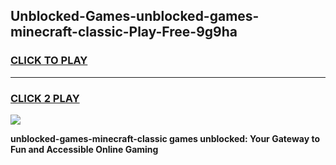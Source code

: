 
## Unblocked-Games-unblocked-games-minecraft-classic-Play-Free-9g9ha
<h3>
<a href="https://premium76.site?title=unblocked-games-minecraft-classic&ref=19M">CLICK TO PLAY</a></h3>
<hr>

<h3>
<a href="https://premium76.site?title=unblocked-games-minecraft-classic&ref=19M">CLICK 2 PLAY</a>
  
</h3>

<a href="https://premium76.site?title=unblocked-games-minecraft-classic&ref=19M"><img src="https://clearcache.store/games.png"></a>


**unblocked-games-minecraft-classic games unblocked: Your Gateway to Fun and Accessible Online Gaming**
